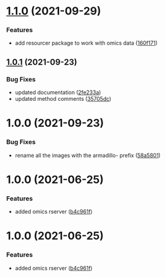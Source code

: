 # [1.1.0](https://github.com/datashield/docker-armadillo-rserver-base/compare/@datashield/armadillo-rserver-omics-v1.0.1...@datashield/armadillo-rserver-omics-v1.1.0) (2021-09-29)


### Features

* add resourcer package to work with omics data ([160f171](https://github.com/datashield/docker-armadillo-rserver-base/commit/160f1717bda034ec62b1a7fde1f1b0944887971e))

## [1.0.1](https://github.com/datashield/docker-armadillo-rserver-base/compare/@datashield/armadillo-rserver-omics-v1.0.0...@datashield/armadillo-rserver-omics-v1.0.1) (2021-09-23)


### Bug Fixes

* updated documentation ([2fe233a](https://github.com/datashield/docker-armadillo-rserver-base/commit/2fe233a39256cbdaaf03c22b7b011aef524ed5af))
* updated method comments ([35705dc](https://github.com/datashield/docker-armadillo-rserver-base/commit/35705dc2a80a6653c344a27914e99b4731ea6355))

# 1.0.0 (2021-09-23)


### Bug Fixes

* rename all the images with the armadillo- prefix ([58a5801](https://github.com/datashield/docker-armadillo-rserver-base/commit/58a5801382b3561e99926e44082fd273e9226a26))

# 1.0.0 (2021-06-25)


### Features

* added omics rserver ([b4c961f](https://github.com/molgenis/molgenis-ops-docker/commit/b4c961fbef77dd2b64d257b01c22ee01f882730f))

# 1.0.0 (2021-06-25)


### Features

* added omics rserver ([b4c961f](https://github.com/molgenis/molgenis-ops-docker/commit/b4c961fbef77dd2b64d257b01c22ee01f882730f))
